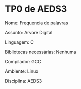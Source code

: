 # TP0 de AEDS3
Nome: Frequencia de palavras

Assunto: Arvore Digital

Linguagem: C

Bibliotecas necessárias: Nenhuma

Compilador: GCC

Ambiente: Linux

Disciplina: AEDS3